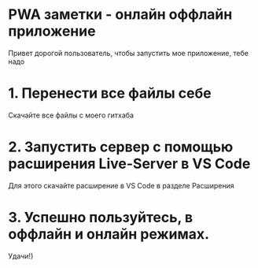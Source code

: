 # PWA заметки - онлайн оффлайн приложение

Привет дорогой пользователь, чтобы запустить мое приложение, тебе надо

# 1. Перенести все файлы себе

Скачайте все файлы с моего гитхаба

# 2. Запустить сервер с помощью расширения Live-Server в VS Code

Для этого скачайте расширение в VS Code в разделе Расширения

# 3. Успешно пользуйтесь, в оффлайн и онлайн режимах.

Удачи!)